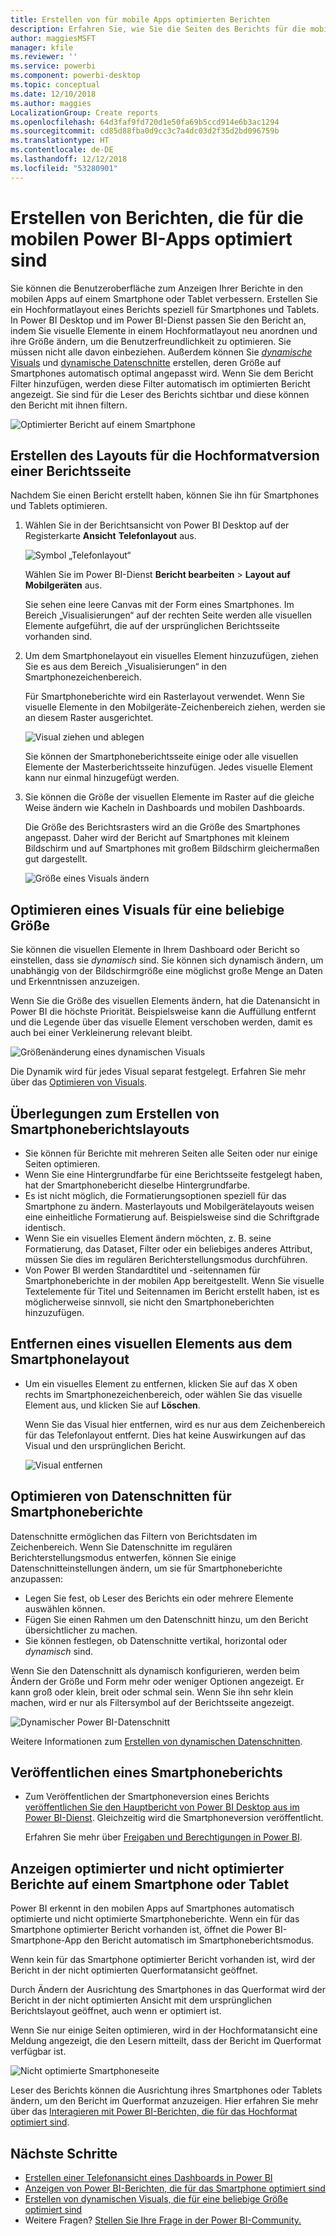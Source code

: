 ```yaml
---
title: Erstellen von für mobile Apps optimierten Berichten
description: Erfahren Sie, wie Sie die Seiten des Berichts für die mobilen Power BI-Apps optimieren, indem Sie eine Hochformatversion des Berichts speziell für Smartphones und Tablets erstellen.
author: maggiesMSFT
manager: kfile
ms.reviewer: ''
ms.service: powerbi
ms.component: powerbi-desktop
ms.topic: conceptual
ms.date: 12/10/2018
ms.author: maggies
LocalizationGroup: Create reports
ms.openlocfilehash: 64d3faf9fd720d1e50fa69b5ccd914e6b3ac1294
ms.sourcegitcommit: cd85d88fba0d9cc3c7a4dc03d2f35d2bd096759b
ms.translationtype: HT
ms.contentlocale: de-DE
ms.lasthandoff: 12/12/2018
ms.locfileid: "53280901"
---
```

# <a name="create-reports-optimized-for-the-power-bi-mobile-apps"></a>Erstellen von Berichten, die für die mobilen Power BI-Apps optimiert sind
Sie können die Benutzeroberfläche zum Anzeigen Ihrer Berichte in den mobilen Apps auf einem Smartphone oder Tablet verbessern. Erstellen Sie ein Hochformatlayout eines Berichts speziell für Smartphones und Tablets. In Power BI Desktop und im Power BI-Dienst passen Sie den Bericht an, indem Sie visuelle Elemente in einem Hochformatlayout neu anordnen und ihre Größe ändern, um die Benutzerfreundlichkeit zu optimieren. Sie müssen nicht alle davon einbeziehen. Außerdem können Sie [*dynamische* Visuals](#optimize-a-visual-for-any-size) und [dynamische Datenschnitte](#enhance-slicers-to-to-work-well-in-phone-reports) erstellen, deren Größe auf Smartphones automatisch optimal angepasst wird. Wenn Sie dem Bericht Filter hinzufügen, werden diese Filter automatisch im optimierten Bericht angezeigt. Sie sind für die Leser des Berichts sichtbar und diese können den Bericht mit ihnen filtern.

![Optimierter Bericht auf einem Smartphone](media/desktop-create-phone-report/desktop-create-phone-report-1.png)

## <a name="lay-out-a-portrait-version-of-a-report-page"></a>Erstellen des Layouts für die Hochformatversion einer Berichtsseite

Nachdem Sie einen Bericht erstellt haben, können Sie ihn für Smartphones und Tablets optimieren.

1. Wählen Sie in der Berichtsansicht von Power BI Desktop auf der Registerkarte **Ansicht** **Telefonlayout** aus.  
   
    ![Symbol „Telefonlayout“](media/desktop-create-phone-report/desktop-create-phone-report-3.png)
   
    Wählen Sie im Power BI-Dienst **Bericht bearbeiten** > **Layout auf Mobilgeräten** aus.

    Sie sehen eine leere Canvas mit der Form eines Smartphones. Im Bereich „Visualisierungen“ auf der rechten Seite werden alle visuellen Elemente aufgeführt, die auf der ursprünglichen Berichtsseite vorhanden sind.

3. Um dem Smartphonelayout ein visuelles Element hinzuzufügen, ziehen Sie es aus dem Bereich „Visualisierungen“ in den Smartphonezeichenbereich.
   
    Für Smartphoneberichte wird ein Rasterlayout verwendet. Wenn Sie visuelle Elemente in den Mobilgeräte-Zeichenbereich ziehen, werden sie an diesem Raster ausgerichtet.
   
    ![Visual ziehen und ablegen](media/desktop-create-phone-report/desktop-create-phone-report-4.gif)
   
    Sie können der Smartphoneberichtsseite einige oder alle visuellen Elemente der Masterberichtsseite hinzufügen. Jedes visuelle Element kann nur einmal hinzugefügt werden.

4. Sie können die Größe der visuellen Elemente im Raster auf die gleiche Weise ändern wie Kacheln in Dashboards und mobilen Dashboards.
   
   Die Größe des Berichtsrasters wird an die Größe des Smartphones angepasst. Daher wird der Bericht auf Smartphones mit kleinem Bildschirm und auf Smartphones mit großem Bildschirm gleichermaßen gut dargestellt.
   
   ![Größe eines Visuals ändern](media/desktop-create-phone-report/desktop-create-phone-report-5.gif)

## <a name="optimize-a-visual-for-any-size"></a>Optimieren eines Visuals für eine beliebige Größe
Sie können die visuellen Elemente in Ihrem Dashboard oder Bericht so einstellen, dass sie *dynamisch* sind. Sie können sich dynamisch ändern, um unabhängig von der Bildschirmgröße eine möglichst große Menge an Daten und Erkenntnissen anzuzeigen. 

Wenn Sie die Größe des visuellen Elements ändern, hat die Datenansicht in Power BI die höchste Priorität. Beispielsweise kann die Auffüllung entfernt und die Legende über das visuelle Element verschoben werden, damit es auch bei einer Verkleinerung relevant bleibt.

![Größenänderung eines dynamischen Visuals](media/desktop-create-phone-report/desktop-create-phone-report-6.gif)

Die Dynamik wird für jedes Visual separat festgelegt. Erfahren Sie mehr über das [Optimieren von Visuals](visuals/desktop-create-responsive-visuals.md).

## <a name="considerations-when-creating-phone-report-layouts"></a>Überlegungen zum Erstellen von Smartphoneberichtslayouts
* Sie können für Berichte mit mehreren Seiten alle Seiten oder nur einige Seiten optimieren. 
* Wenn Sie eine Hintergrundfarbe für eine Berichtsseite festgelegt haben, hat der Smartphonebericht dieselbe Hintergrundfarbe.
* Es ist nicht möglich, die Formatierungsoptionen speziell für das Smartphone zu ändern. Masterlayouts und Mobilgerätelayouts weisen eine einheitliche Formatierung auf. Beispielsweise sind die Schriftgrade identisch.
* Wenn Sie ein visuelles Element ändern möchten, z. B. seine Formatierung, das Dataset, Filter oder ein beliebiges anderes Attribut, müssen Sie dies im regulären Berichterstellungsmodus durchführen.
* Von Power BI werden Standardtitel und -seitennamen für Smartphoneberichte in der mobilen App bereitgestellt. Wenn Sie visuelle Textelemente für Titel und Seitennamen im Bericht erstellt haben, ist es möglicherweise sinnvoll, sie nicht den Smartphoneberichten hinzuzufügen.     

## <a name="remove-a-visual-from-the-phone-layout"></a>Entfernen eines visuellen Elements aus dem Smartphonelayout
* Um ein visuelles Element zu entfernen, klicken Sie auf das X oben rechts im Smartphonezeichenbereich, oder wählen Sie das visuelle Element aus, und klicken Sie auf **Löschen**.
  
   Wenn Sie das Visual hier entfernen, wird es nur aus dem Zeichenbereich für das Telefonlayout entfernt. Dies hat keine Auswirkungen auf das Visual und den ursprünglichen Bericht.
  
   ![Visual entfernen](media/desktop-create-phone-report/desktop-create-phone-report-7.gif)

## <a name="enhance-slicers-to-work-well-in-phone-reports"></a>Optimieren von Datenschnitten für Smartphoneberichte
Datenschnitte ermöglichen das Filtern von Berichtsdaten im Zeichenbereich. Wenn Sie Datenschnitte im regulären Berichterstellungsmodus entwerfen, können Sie einige Datenschnitteinstellungen ändern, um sie für Smartphoneberichte anzupassen:

* Legen Sie fest, ob Leser des Berichts ein oder mehrere Elemente auswählen können.
* Fügen Sie einen Rahmen um den Datenschnitt hinzu, um den Bericht übersichtlicher zu machen.
* Sie können festlegen, ob Datenschnitte vertikal, horizontal oder *dynamisch* sind. 

Wenn Sie den Datenschnitt als dynamisch konfigurieren, werden beim Ändern der Größe und Form mehr oder weniger Optionen angezeigt. Er kann groß oder klein, breit oder schmal sein. Wenn Sie ihn sehr klein machen, wird er nur als Filtersymbol auf der Berichtsseite angezeigt. 

![Dynamischer Power BI-Datenschnitt](media/desktop-create-phone-report/desktop-create-phone-report-8.png)

Weitere Informationen zum [Erstellen von dynamischen Datenschnitten](power-bi-slicer-filter-responsive.md).

## <a name="publish-a-phone-report"></a>Veröffentlichen eines Smartphoneberichts
* Zum Veröffentlichen der Smartphoneversion eines Berichts [veröffentlichen Sie den Hauptbericht von Power BI Desktop aus im Power BI-Dienst](desktop-upload-desktop-files.md). Gleichzeitig wird die Smartphoneversion veröffentlicht.
  
    Erfahren Sie mehr über [Freigaben und Berechtigungen in Power BI](service-how-to-collaborate-distribute-dashboards-reports.md).

## <a name="view-optimized-and-unoptimized-reports-on-a-phone-or-tablet"></a>Anzeigen optimierter und nicht optimierter Berichte auf einem Smartphone oder Tablet
Power BI erkennt in den mobilen Apps auf Smartphones automatisch optimierte und nicht optimierte Smartphoneberichte. Wenn ein für das Smartphone optimierter Bericht vorhanden ist, öffnet die Power BI-Smartphone-App den Bericht automatisch im Smartphoneberichtsmodus.

Wenn kein für das Smartphone optimierter Bericht vorhanden ist, wird der Bericht in der nicht optimierten Querformatansicht geöffnet.  

Durch Ändern der Ausrichtung des Smartphones in das Querformat wird der Bericht in der nicht optimierten Ansicht mit dem ursprünglichen Berichtslayout geöffnet, auch wenn er optimiert ist.

Wenn Sie nur einige Seiten optimieren, wird in der Hochformatansicht eine Meldung angezeigt, die den Lesern mitteilt, dass der Bericht im Querformat verfügbar ist.

![Nicht optimierte Smartphoneseite](media/desktop-create-phone-report/desktop-create-phone-report-9.png)

Leser des Berichts können die Ausrichtung ihres Smartphones oder Tablets ändern, um den Bericht im Querformat anzuzeigen. Hier erfahren Sie mehr über das [Interagieren mit Power BI-Berichten, die für das Hochformat optimiert sind](consumer/mobile/mobile-apps-view-phone-report.md).

## <a name="next-steps"></a>Nächste Schritte
* [Erstellen einer Telefonansicht eines Dashboards in Power BI](service-create-dashboard-mobile-phone-view.md)
* [Anzeigen von Power BI-Berichten, die für das Smartphone optimiert sind](consumer/mobile/mobile-apps-view-phone-report.md)
* [Erstellen von dynamischen Visuals, die für eine beliebige Größe optimiert sind](visuals/desktop-create-responsive-visuals.md)
* Weitere Fragen? [Stellen Sie Ihre Frage in der Power BI-Community.](http://community.powerbi.com/)

